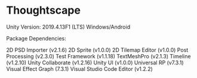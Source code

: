 # Thoughtscape

Unity Version: 2019.4.13F1 (LTS) Windows/Android

Package Dependencies:

2D PSD Importer (v2.1.6)
2D Sprite (v1.0.0)
2D Tilemap Editor (v1.0.0)
Post Processing (v2.3.0)
Test Framework (v1.1.18)
TextMeshPro (v2.1.3)
Timeline (v1.2.10)
Unity Collaborate (v1.2.16)
Unity UI (v1.0.0)
Universal RP (v7.3.1)
Visual Effect Graph (7.3.1)
Visual Studio Code Editor (v1.2.2)
